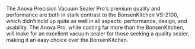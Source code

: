 The Anova Precision Vacuum Sealer Pro's premium quality and performance are both in stark contrast to the BonsenKitchen VS-2100, which didn’t hold up quite as well in all aspects: performance, design, and usability. The Anova Pro, while costing far more than the BonsenKitchen, will make for an excellent vacuum sealer for those seeking a quality sealer, making it an easy choice over the BonsenKitchen.